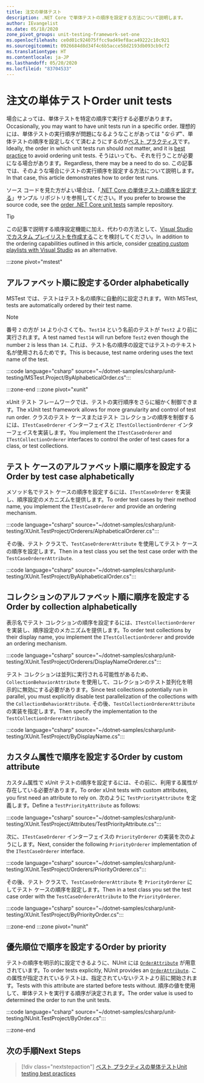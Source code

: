 ```yaml
---
title: 注文の単体テスト
description: .NET Core で単体テストの順序を設定する方法について説明します。
author: IEvangelist
ms.date: 05/18/2020
zone_pivot_groups: unit-testing-framework-set-one
ms.openlocfilehash: ce0d01c924075ffcc9ad49ef8aca49222c10c921
ms.sourcegitcommit: 0926684d8d34f4c6b5acce58d2193db093cb9cf2
ms.translationtype: HT
ms.contentlocale: ja-JP
ms.lasthandoff: 05/20/2020
ms.locfileid: "83704533"
---
```

# <a name="order-unit-tests"></a><span data-ttu-id="e75fa-103">注文の単体テスト</span><span class="sxs-lookup"><span data-stu-id="e75fa-103">Order unit tests</span></span>

<span data-ttu-id="e75fa-104">場合によっては、単体テストを特定の順序で実行する必要があります。</span><span class="sxs-lookup"><span data-stu-id="e75fa-104">Occasionally, you may want to have unit tests run in a specific order.</span></span> <span data-ttu-id="e75fa-105">理想的には、単体テストの実行順序が問題になるようなことがあっては "_ならず_"、単体テストの順序を設定しなくて済むようにするのが[ベスト プラクティス](unit-testing-best-practices.md)です。</span><span class="sxs-lookup"><span data-stu-id="e75fa-105">Ideally, the order in which unit tests run should _not_ matter, and it is [best practice](unit-testing-best-practices.md) to avoid ordering unit tests.</span></span> <span data-ttu-id="e75fa-106">そうはいっても、それを行うことが必要になる場合があります。</span><span class="sxs-lookup"><span data-stu-id="e75fa-106">Regardless, there may be a need to do so.</span></span> <span data-ttu-id="e75fa-107">この記事では、そのような場合にテストの実行順序を設定する方法について説明します。</span><span class="sxs-lookup"><span data-stu-id="e75fa-107">In that case, this article demonstrates how to order test runs.</span></span>

<span data-ttu-id="e75fa-108">ソース コードを見た方がよい場合は、「[.NET Core の単体テストの順序を設定する](/samples/dotnet/samples/order-unit-tests-cs)」サンプル リポジトリを参照してください。</span><span class="sxs-lookup"><span data-stu-id="e75fa-108">If you prefer to browse the source code, see the [order .NET Core unit tests](/samples/dotnet/samples/order-unit-tests-cs) sample repository.</span></span>

> [!TIP]
> <span data-ttu-id="e75fa-109">この記事で説明する順序設定機能に加え、代わりの方法として、[Visual Studio でカスタム プレイリストを作成する](/visualstudio/test/run-unit-tests-with-test-explorer?view=vs-2019#create-custom-playlists)ことを検討してください。</span><span class="sxs-lookup"><span data-stu-id="e75fa-109">In addition to the ordering capabilities outlined in this article, consider [creating custom playlists with Visual Studio](/visualstudio/test/run-unit-tests-with-test-explorer?view=vs-2019#create-custom-playlists) as an alternative.</span></span>

:::zone pivot="mstest"

## <a name="order-alphabetically"></a><span data-ttu-id="e75fa-110">アルファベット順に設定する</span><span class="sxs-lookup"><span data-stu-id="e75fa-110">Order alphabetically</span></span>

<span data-ttu-id="e75fa-111">MSTest では、テストはテスト名の順序に自動的に設定されます。</span><span class="sxs-lookup"><span data-stu-id="e75fa-111">With MSTest, tests are automatically ordered by their test name.</span></span>

> [!NOTE]
> <span data-ttu-id="e75fa-112">番号 `2` の方が `14` より小さくても、`Test14` という名前のテストが `Test2` より前に実行されます。</span><span class="sxs-lookup"><span data-stu-id="e75fa-112">A test named `Test14` will run before `Test2` even though the number  `2` is less than `14`.</span></span> <span data-ttu-id="e75fa-113">これは、テスト名の順序の設定ではテストのテキスト名が使用されるためです。</span><span class="sxs-lookup"><span data-stu-id="e75fa-113">This is because, test name ordering uses the text name of the test.</span></span>

:::code language="csharp" source="~/dotnet-samples/csharp/unit-testing/MSTest.Project/ByAlphabeticalOrder.cs":::

:::zone-end
:::zone pivot="xunit"

<span data-ttu-id="e75fa-114">xUnit テスト フレームワークでは、テストの実行順序をさらに細かく制御できます。</span><span class="sxs-lookup"><span data-stu-id="e75fa-114">The xUnit test framework allows for more granularity and control of test run order.</span></span> <span data-ttu-id="e75fa-115">クラスのテスト ケースまたはテスト コレクションの順序を制御するには、`ITestCaseOrderer` インターフェイスと `ITestCollectionOrderer` インターフェイスを実装します。</span><span class="sxs-lookup"><span data-stu-id="e75fa-115">You implement the `ITestCaseOrderer` and `ITestCollectionOrderer` interfaces to control the order of test cases for a class, or test collections.</span></span>

## <a name="order-by-test-case-alphabetically"></a><span data-ttu-id="e75fa-116">テスト ケースのアルファベット順に順序を設定する</span><span class="sxs-lookup"><span data-stu-id="e75fa-116">Order by test case alphabetically</span></span>

<span data-ttu-id="e75fa-117">メソッド名でテスト ケースの順序を設定するには、`ITestCaseOrderer` を実装し、順序設定のメカニズムを提供します。</span><span class="sxs-lookup"><span data-stu-id="e75fa-117">To order test cases by their method name, you implement the `ITestCaseOrderer` and provide an ordering mechanism.</span></span>

:::code language="csharp" source="~/dotnet-samples/csharp/unit-testing/XUnit.TestProject/Orderers/AlphabeticalOrderer.cs":::

<span data-ttu-id="e75fa-118">その後、テスト クラスで、`TestCaseOrdererAttribute` を使用してテスト ケースの順序を設定します。</span><span class="sxs-lookup"><span data-stu-id="e75fa-118">Then in a test class you set the test case order with the `TestCaseOrdererAttribute`.</span></span>

:::code language="csharp" source="~/dotnet-samples/csharp/unit-testing/XUnit.TestProject/ByAlphabeticalOrder.cs":::

## <a name="order-by-collection-alphabetically"></a><span data-ttu-id="e75fa-119">コレクションのアルファベット順に順序を設定する</span><span class="sxs-lookup"><span data-stu-id="e75fa-119">Order by collection alphabetically</span></span>

<span data-ttu-id="e75fa-120">表示名でテスト コレクションの順序を設定するには、`ITestCollectionOrderer` を実装し、順序設定のメカニズムを提供します。</span><span class="sxs-lookup"><span data-stu-id="e75fa-120">To order test collections by their display name, you implement the `ITestCollectionOrderer` and provide an ordering mechanism.</span></span>

:::code language="csharp" source="~/dotnet-samples/csharp/unit-testing/XUnit.TestProject/Orderers/DisplayNameOrderer.cs":::

<span data-ttu-id="e75fa-121">テスト コレクションは並列に実行される可能性があるため、`CollectionBehaviorAttribute` を使用して、コレクションのテスト並列化を明示的に無効にする必要があります。</span><span class="sxs-lookup"><span data-stu-id="e75fa-121">Since test collections potentially run in parallel, you must explicitly disable test parallelization of the collections with the `CollectionBehaviorAttribute`.</span></span> <span data-ttu-id="e75fa-122">その後、`TestCollectionOrdererAttribute` の実装を指定します。</span><span class="sxs-lookup"><span data-stu-id="e75fa-122">Then specify the implementation to the `TestCollectionOrdererAttribute`.</span></span>

:::code language="csharp" source="~/dotnet-samples/csharp/unit-testing/XUnit.TestProject/ByDisplayName.cs":::

## <a name="order-by-custom-attribute"></a><span data-ttu-id="e75fa-123">カスタム属性で順序を設定する</span><span class="sxs-lookup"><span data-stu-id="e75fa-123">Order by custom attribute</span></span>

<span data-ttu-id="e75fa-124">カスタム属性で xUnit テストの順序を設定するには、その前に、利用する属性が存在している必要があります。</span><span class="sxs-lookup"><span data-stu-id="e75fa-124">To order xUnit tests with custom attributes, you first need an attribute to rely on.</span></span> <span data-ttu-id="e75fa-125">次のように `TestPriorityAttribute` を定義します。</span><span class="sxs-lookup"><span data-stu-id="e75fa-125">Define a `TestPriorityAttribute` as follows:</span></span>

:::code language="csharp" source="~/dotnet-samples/csharp/unit-testing/XUnit.TestProject/Attributes/TestPriorityAttribute.cs":::

<span data-ttu-id="e75fa-126">次に、`ITestCaseOrderer` インターフェイスの `PriorityOrderer` の実装を次のようにします。</span><span class="sxs-lookup"><span data-stu-id="e75fa-126">Next, consider the following `PriorityOrderer` implementation of the `ITestCaseOrderer` interface.</span></span>

:::code language="csharp" source="~/dotnet-samples/csharp/unit-testing/XUnit.TestProject/Orderers/PriorityOrderer.cs":::

<span data-ttu-id="e75fa-127">その後、テスト クラスで、`TestCaseOrdererAttribute` を `PriorityOrderer` にしてテスト ケースの順序を設定します。</span><span class="sxs-lookup"><span data-stu-id="e75fa-127">Then in a test class you set the test case order with the `TestCaseOrdererAttribute` to the `PriorityOrderer`.</span></span>

:::code language="csharp" source="~/dotnet-samples/csharp/unit-testing/XUnit.TestProject/ByPriorityOrder.cs":::

:::zone-end
:::zone pivot="nunit"

## <a name="order-by-priority"></a><span data-ttu-id="e75fa-128">優先順位で順序を設定する</span><span class="sxs-lookup"><span data-stu-id="e75fa-128">Order by priority</span></span>

<span data-ttu-id="e75fa-129">テストの順序を明示的に設定できるように、NUnit には [`OrderAttribute`](https://github.com/nunit/docs/wiki/Order-Attribute) が用意されています。</span><span class="sxs-lookup"><span data-stu-id="e75fa-129">To order tests explicitly, NUnit provides an [`OrderAttribute`](https://github.com/nunit/docs/wiki/Order-Attribute).</span></span> <span data-ttu-id="e75fa-130">この属性が指定されているテストは、指定されていないテストより前に開始されます。</span><span class="sxs-lookup"><span data-stu-id="e75fa-130">Tests with this attribute are started before tests without.</span></span> <span data-ttu-id="e75fa-131">順序の値を使用して、単体テストを実行する順序が決定されます。</span><span class="sxs-lookup"><span data-stu-id="e75fa-131">The order value is used to determined the order to run the unit tests.</span></span>

:::code language="csharp" source="~/dotnet-samples/csharp/unit-testing/NUnit.TestProject/ByOrder.cs":::

:::zone-end

## <a name="next-steps"></a><span data-ttu-id="e75fa-132">次の手順</span><span class="sxs-lookup"><span data-stu-id="e75fa-132">Next Steps</span></span>

> [!div class="nextstepaction"]
> [<span data-ttu-id="e75fa-133">ベスト プラクティスの単体テスト</span><span class="sxs-lookup"><span data-stu-id="e75fa-133">Unit testing best practices</span></span>](unit-testing-best-practices.md)
